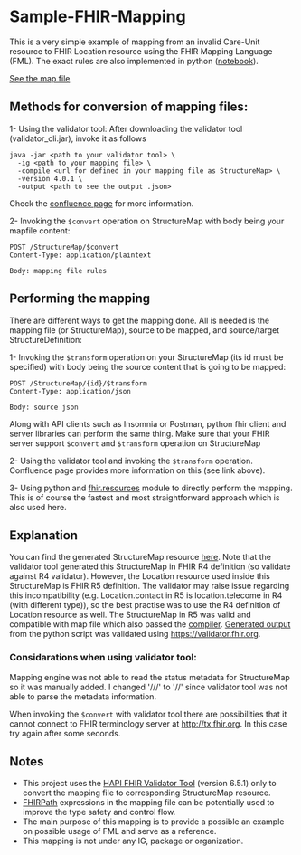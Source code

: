 # Sample-FHIR-Mapping
This is a very simple example of mapping from an invalid Care-Unit resource to FHIR Location resource using the FHIR Mapping Language (FML). The exact rules are also implemented in python ([notebook](https://github.com/yashar2028/Sample-FHIR-Mapping/conversion.ipynb)). 

[See the map file](https://github.com/yashar2028/Sample-FHIR-Mapping/tree/main/input/maps)

## Methods for conversion of mapping files:
1- Using the validator tool: After downloading the validator tool (validator_cli.jar), invoke it as follows
```
java -jar <path to your validator tool> \  
  -ig <path to your mapping file> \
  -compile <url for defined in your mapping file as StructureMap> \
  -version 4.0.1 \
  -output <path to see the output .json>
```
Check the [confluence page](https://confluence.hl7.org/display/FHIR/Using+the+FHIR+Mapping+Language) for more information.

2- Invoking the `$convert` operation on StructureMap with body being your mapfile content:
```http
POST /StructureMap/$convert
Content-Type: application/plaintext 

Body: mapping file rules
```
## Performing the mapping
There are different ways to get the mapping done. All is needed is the mapping file (or StructureMap), source to be mapped, and source/target StructureDefinition:

1- Invoking the `$transform` operation on your StructureMap (its id must be specified) with body being the source content that is going to be mapped:
```http
POST /StructureMap/{id}/$transform
Content-Type: application/json

Body: source json
```
Along with API clients such as Insomnia or Postman, python fhir client and server libraries can perform the same thing. Make sure that your FHIR server support `$convert` and `$transform` operation on StructureMap

2- Using the validator tool and invoking the `$transform` operation. Confluence page provides more information on this (see link above).

3- Using python and [fhir.resources](https://pypi.org/project/fhir.resources) module to directly perform the mapping. This is of course the fastest and most straightforward approach which is also used here.

## Explanation
You can find the generated StructureMap resource [here](https://github.com/yashar2028/Sample-FHIR-Mapping/blob/main/output/map.json). Note that the validator tool generated this StructureMap in FHIR R4 definition (so validate against R4 validator). However, the Location resource used inside this StructureMap is FHIR R5 definition. The validator may raise issue regarding this incompatibility (e.g. Location.contact in R5 is location.telecome in R4 (with different type)), so the best practise was to use the R4 definition of Location resource as well. The StructureMap in R5 was valid and compatible with map file which also passed the [compiler](https://www.antvaset.com/fhir-mapping-language-compiler). [Generated output](https://github.com/yashar2028/Sample-FHIR-Mapping/blob/main/output/map.json) from the python script was validated using https://validator.fhir.org.

### Considarations when using validator tool:
Mapping engine was not able to read the status metadata for StructureMap so it was manually added. I changed '///' to '//' since validator tool was not able to parse the metadata information.

When invoking the `$convert` with validator tool there are possibilities that it cannot connect to FHIR terminology server at http://tx.fhir.org. In this case try again after some seconds.


## Notes
- This project uses the [HAPI FHIR Validator Tool](https://github.com/hapifhir/org.hl7.fhir.core) (version 6.5.1) only to convert the mapping file to corresponding StructureMap resource.
- [FHIRPath](https://build.fhir.org/ig/HL7/FHIRPath/) expressions in the mapping file can be potentially used to improve the type safety and control flow.
- The main purpose of this mapping is to provide a possible an example on possible usage of FML and serve as a reference.
- This mapping is not under any IG, package or organization.

